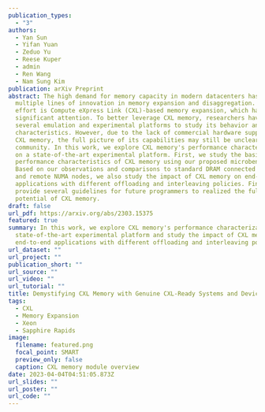 ```yaml
---
publication_types:
  - "3"
authors:
  - Yan Sun
  - Yifan Yuan
  - Zeduo Yu
  - Reese Kuper
  - admin
  - Ren Wang
  - Nam Sung Kim
publication: arXiv Preprint
abstract: The high demand for memory capacity in modern datacenters has led to
  multiple lines of innovation in memory expansion and disaggregation. One such
  effort is Compute eXpress Link (CXL)-based memory expansion, which has gained
  significant attention. To better leverage CXL memory, researchers have built
  several emulation and experimental platforms to study its behavior and
  characteristics. However, due to the lack of commercial hardware supporting
  CXL memory, the full picture of its capabilities may still be unclear to the
  community. In this work, we explore CXL memory's performance characterization
  on a state-of-the-art experimental platform. First, we study the basic
  performance characteristics of CXL memory using our proposed microbenchmark.
  Based on our observations and comparisons to standard DRAM connected to local
  and remote NUMA nodes, we also study the impact of CXL memory on end-to-end
  applications with different offloading and interleaving policies. Finally, we
  provide several guidelines for future programmers to realized the full
  potential of CXL memory.
draft: false
url_pdf: https://arxiv.org/abs/2303.15375
featured: true
summary: In this work, we explore CXL memory's performance characterization on a
  state-of-the-art experimental platform and study the impact of CXL memory on
  end-to-end applications with different offloading and interleaving policies.
url_dataset: ""
url_project: ""
publication_short: ""
url_source: ""
url_video: ""
url_tutorial: ""
title: Demystifying CXL Memory with Genuine CXL-Ready Systems and Devices
tags:
  - CXL
  - Memory Expansion
  - Xeon
  - Sapphire Rapids
image:
  filename: featured.png
  focal_point: SMART
  preview_only: false
  caption: CXL memory module overview
date: 2023-04-04T04:51:05.873Z
url_slides: ""
url_poster: ""
url_code: ""
---
```

